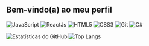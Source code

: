 ## Bem-vindo(a) ao meu perfil

![JavaScript](https://img.shields.io/badge/JavaScript-000?style=for-the-badge&logo=javascript&logoColor=yellow) ![ReactJs](https://img.shields.io/badge/React-000?style=for-the-badge&logo=react&logoColor=blue) ![HTML5](https://img.shields.io/badge/HTML5-000?style=for-the-badge&logo=html5) ![CSS3](https://img.shields.io/badge/CSS3-000?style=for-the-badge&logo=css3&logoColor=blue) ![Git](https://img.shields.io/badge/Git-000?style=for-the-badge&logo=git&logoColor=orange)  ![C#](https://img.shields.io/badge/c#-000?style=for-the-badge&logo=c#&logoColor=orange)

![Estatísticas do GitHub](https://github-readme-stats.vercel.app/api?username=Rafa1472&show_icons=true&theme=radical&hide_title=true&hide=stars)
 ![Top Langs](https://github-readme-stats.vercel.app/api/top-langs/?username=Rafa1472&show_icons=true&theme=radical&hide&hide_progress=true&hide_title=true)
